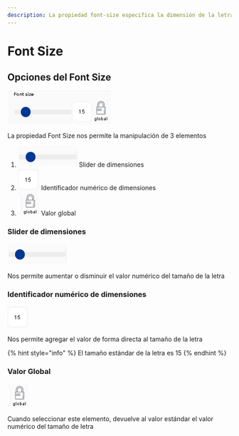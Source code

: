 ```yaml
---
description: La propiedad font-size especifica la dimensión de la letra.
---
```


# Font Size

## Opciones del Font Size

![](../../.gitbook/assets/image%20%28134%29.png)

La propiedad Font Size nos permite la manipulación de 3 elementos

1. ![](../../.gitbook/assets/image%20%28126%29.png) Slider de dimensiones
2. ![](../../.gitbook/assets/image%20%28131%29.png) Identificador numérico de dimensiones
3. ![](../../.gitbook/assets/image%20%28124%29.png) Valor global

### Slider de dimensiones

![](../../.gitbook/assets/image%20%28126%29.png)

Nos permite aumentar o disminuir el valor numérico del tamaño de la letra

### Identificador numérico de dimensiones

![](../../.gitbook/assets/image%20%28131%29.png)

Nos permite agregar el valor de forma directa al tamaño de la letra

{% hint style="info" %}
El tamaño estándar de la letra es 15
{% endhint %}

### Valor Global

![](../../.gitbook/assets/image%20%28124%29.png)

Cuando seleccionar este elemento, devuelve al valor estándar el valor numérico del tamaño de letra

